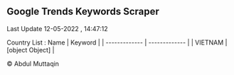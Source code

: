 

## Google Trends Keywords Scraper 
 
Last Update 12-05-2022 , 14:47:12

Country List :
 Name  | Keyword |
| ------------- | ------------- |
| VIETNAM | [object Object] |



© Abdul Muttaqin 

